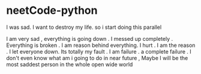 # neetCode-python
I was sad. I want to destroy my life. so i start doing this parallel


I am very sad , everything is going down . I messed up completely . Everything is broken . I am reason behind everything. I hurt . I am the reason . I let everyone down. Its totally my fault . I am failure . a complete failure . I don't even know what am i going to do in near future , Maybe I will be the most saddest person in the whole open wide world 